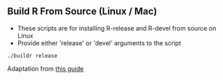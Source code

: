 ## Build R From Source (Linux / Mac)

* These scripts are for installing R-release and R-devel from source on Linux
* Provide either 'release' or 'devel' arguments to the script

```
./buildr release
```

Adaptation from [this guide](https://www.r-bloggers.com/installing-the-development-version-of-r-on-ubuntu-alongside-the-current-version-of-r/)

